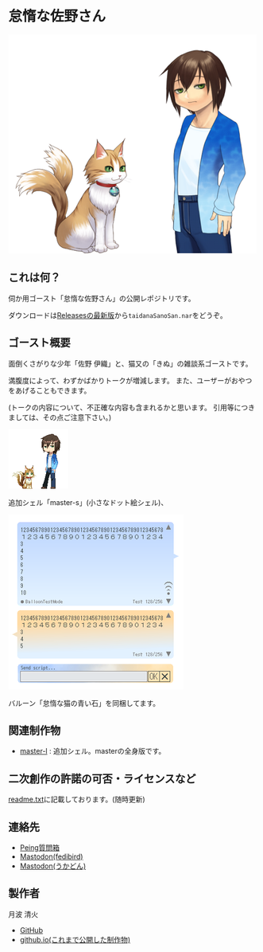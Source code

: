 # 怠惰な佐野さん

![「怠惰な佐野さん」のプレビュー画像。青と水色のグラデーションのカーディガンを着た少年「佐野伊織」と猫又「きぬ」が立っている。](.repo-images/preview.png)

## これは何？

伺か用ゴースト「怠惰な佐野さん」の公開レポジトリです。

ダウンロードは[Releasesの最新版](https://github.com/tukinami/taidanaSanoSan/releases/latest)から`taidanaSanoSan.nar`をどうぞ。

## ゴースト概要

面倒くさがりな少年「佐野 伊織」と、猫又の「きぬ」の雑談系ゴーストです。

満腹度によって、わずかばかりトークが増減します。
また、ユーザーがおやつをあげることもできます。

(トークの内容について、不正確な内容も含まれるかと思います。
引用等につきましては、その点ご注意下さい。)

![「master-s」のプレビュー画像。ドット絵で描かれた「佐野伊織」と「きぬ」が立っている。](.repo-images/preview_master-s.png)

追加シェル「master-s」(小さなドット絵シェル)、

![「怠惰な猫の青い石」のプレビュー画像。水色と薄い橙色の吹き出し。](.repo-images/preview_lazy-cats-blue-stone.png)

バルーン「怠惰な猫の青い石」を同梱してます。

## 関連制作物

- [master-l](https://github.com/tukinami/taidanaSanoSan_shell_master-l) : 追加シェル。masterの全身版です。

## 二次創作の許諾の可否・ライセンスなど

[readme.txt](https://github.com/tukinami/taidanaSanoSan/blob/main/readme.txt)に記載しております。(随時更新)

## 連絡先

- [Peing質問箱](https://peing.net/ja/tukinami_seika)
- [Mastodon(fedibird)](https://fedibird.com/@tukinami_seika)
- [Mastodon(うかどん)](https://ukadon.shillest.net/@tukinami_seika)

## 製作者

月波 清火

- [GitHub](https://github.com/tukinami)
- [github.io(これまで公開した制作物)](https://tukinami.github.io)
